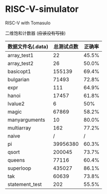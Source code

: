 # RISC-V-simulator
RISC-V with Tomasulo


二维饱和计数器 (~~应该没有写挂~~)

| 数据文件名(.data) | 总测试点数 | 正确率 |
| ----------------- | ---------- | ------ |
| array_test1       | 22         | 45.5%  |
| array_test2       | 26         | 50.0%  |
| basicopt1         | 155139     | 69.4%  |
| bulgarian         | 71493      | 72.8%  |
| expr              | 111        | 64.9%  |
| hanoi             | 17457      | 61.8%  |
| lvalue2           | 6          | 50%    |
| magic             | 67869      | 58.2%  |
| manyarguments     | 10         | 80.0%  |
| multiarray        | 162        | 77.2%  |
| naive             | /          | /      |
| pi                | 39956380   | 60.3%  |
| qsort             | 200045     | 73.7%  |
| queens            | 77116      | 60.4%  |
| superloop         | 435027     | 86.1%  |
| tak               | 60639      | 73.8%  |
| statement_test    | 202        | 55.5%  |

